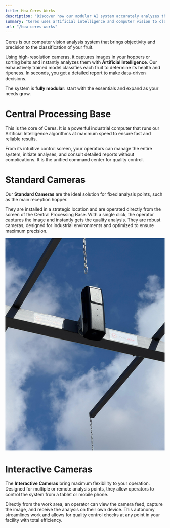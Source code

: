 ```yaml
---
title: How Ceres Works
description: "Discover how our modular AI system accurately analyzes the condition of your fruit, optimizing quality from the moment of reception."
summary: "Ceres uses artificial intelligence and computer vision to classify the health and ripeness of grapes, olives, and other fruits, in an objective and automated way."
url: "/how-ceres-works"
---
```

Ceres is our computer vision analysis system that brings objectivity and precision to the classification of your fruit.

Using high-resolution cameras, it captures images in your hoppers or sorting belts and instantly analyzes them with **Artificial Intelligence**. Our exhaustively trained model classifies each fruit to determine its health and ripeness. In seconds, you get a detailed report to make data-driven decisions.

The system is **fully modular**: start with the essentials and expand as your needs grow.

# Central Processing Base

This is the core of Ceres. It is a powerful industrial computer that runs our Artificial Intelligence algorithms at maximum speed to ensure fast and reliable results.

From its intuitive control screen, your operators can manage the entire system, initiate analyses, and consult detailed reports without complications. It is the unified command center for quality control.

# Standard Cameras

Our **Standard Cameras** are the ideal solution for fixed analysis points, such as the main reception hopper.

They are installed in a strategic location and are operated directly from the screen of the Central Processing Base. With a single click, the operator captures the image and instantly gets the quality analysis. They are robust cameras, designed for industrial environments and optimized to ensure maximum precision.

![alt text](camara1.jpg)

# Interactive Cameras

The **Interactive Cameras** bring maximum flexibility to your operation. Designed for multiple or remote analysis points, they allow operators to control the system from a tablet or mobile phone.

Directly from the work area, an operator can view the camera feed, capture the image, and receive the analysis on their own device. This autonomy streamlines work and allows for quality control checks at any point in your facility with total efficiency.